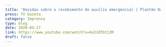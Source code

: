 ```yaml
---
title: 'Dúvidas sobre o recebimento do auxílio emergencial | Plantão Da Saúde Coronavírus'
press: TV Gazeta
category: Imprensa
type: blog
date: 2020-04-27
link: https://www.youtube.com/watch?v=Xe3JdTbt13M
draft: false
---
```

